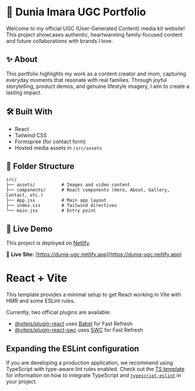 # 🌸 Dunia Imara UGC Portfolio

Welcome to my official UGC (User-Generated Content) media kit website! This project showcases authentic, heartwarming family-focused content and future collaborations with brands I love.

## ✨ About
This portfolio highlights my work as a content creator and mom, capturing everyday moments that resonate with real families. Through joyful storytelling, product demos, and genuine lifestyle imagery, I aim to create a lasting impact.

## 🛠 Built With
- React
- Tailwind CSS
- Formspree (for contact form)
- Hosted media assets in `/src/assets`

## 📁 Folder Structure
```
src/
├── assets/          # Images and video content
├── components/      # React components (Hero, About, Gallery, Contact, etc.)
├── App.jsx          # Main app layout
├── index.css        # Tailwind directives
└── main.jsx         # Entry point
```

## 🚀 Live Demo
This project is deployed on [Netlify](https://www.netlify.com/).

🔗 **Live Site:** [https://dunia-ugc.netlify.app](https://dunia-ugc.netlify.app)

# React + Vite

This template provides a minimal setup to get React working in Vite with HMR and some ESLint rules.

Currently, two official plugins are available:

- [@vitejs/plugin-react](https://github.com/vitejs/vite-plugin-react/blob/main/packages/plugin-react) uses [Babel](https://babeljs.io/) for Fast Refresh
- [@vitejs/plugin-react-swc](https://github.com/vitejs/vite-plugin-react/blob/main/packages/plugin-react-swc) uses [SWC](https://swc.rs/) for Fast Refresh

## Expanding the ESLint configuration

If you are developing a production application, we recommend using TypeScript with type-aware lint rules enabled. Check out the [TS template](https://github.com/vitejs/vite/tree/main/packages/create-vite/template-react-ts) for information on how to integrate TypeScript and [`typescript-eslint`](https://typescript-eslint.io) in your project.
